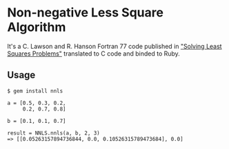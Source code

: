Non-negative Less Square Algorithm
===================

It's a C. Lawson and R. Hanson Fortran 77 code published in
["Solving Least Squares Problems"](http://books.google.com/books?id=ROw4hU85nz8C&lpg=PA261&ots=mj7CFK4GNo&dq=mda%20is%20the%20first%20dimensioning%20parameter&pg=PP1#v=onepage&q&f=false) translated to C code and binded to Ruby.

Usage
----------

    $ gem install nnls

    a = [0.5, 0.3, 0.2,
         0.2, 0.7, 0.8]

    b = [0.1, 0.1, 0.7]

    result = NNLS.nnls(a, b, 2, 3)
    => [[0.05263157894736844, 0.0, 0.10526315789473684], 0.0]